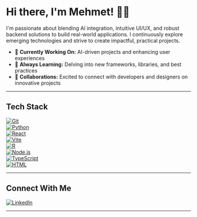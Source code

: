 # Hi there, I'm Mehmet! 👻👋

I'm passionate about blending AI integration, intuitive UI/UX, and robust backend solutions to build real-world applications. I continuously explore emerging technologies and strive to create impactful, practical projects.

- 🔭 **Currently Working On:** AI-driven projects and enhancing user experiences  
- 🌱 **Always Learning:** Delving into new frameworks, libraries, and best practices  
- 👯 **Collaborations:** Excited to connect with developers and designers on innovative projects  

---

## Tech Stack

[![Git](https://img.shields.io/badge/Git-F05032?style=flat&logo=git&logoColor=white)](https://git-scm.com/)  
[![Python](https://img.shields.io/badge/Python-3776AB?style=flat&logo=python&logoColor=white)](https://www.python.org/)  
[![React](https://img.shields.io/badge/React-61DAFB?style=flat&logo=react&logoColor=white)](https://reactjs.org/)  
[![Vite](https://img.shields.io/badge/Vite-646CFF?style=flat&logo=vite&logoColor=white)](https://vitejs.dev/)  
[![R](https://img.shields.io/badge/R-276DC3?style=flat&logo=r&logoColor=white)](https://www.r-project.org/)  
[![Node.js](https://img.shields.io/badge/Node.js-339933?style=flat&logo=node.js&logoColor=white)](https://nodejs.org/)  
[![TypeScript](https://img.shields.io/badge/TypeScript-3178C6?style=flat&logo=typescript&logoColor=white)](https://www.typescriptlang.org/)  
[![HTML](https://img.shields.io/badge/HTML-E34F26?style=flat&logo=html5&logoColor=white)](https://developer.mozilla.org/en-US/docs/Web/HTML)

---

## Connect With Me

[![LinkedIn](https://img.shields.io/badge/LinkedIn-blue?style=flat&logo=linkedin)](https://www.linkedin.com/in/mehmetyerlikaya/)


---
